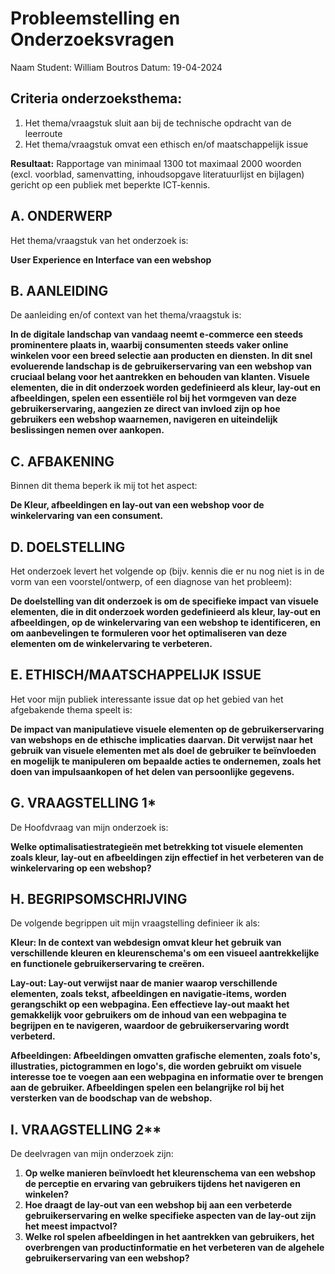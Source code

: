 # Probleemstelling en Onderzoeksvragen

Naam Student: William Boutros 
Datum: 19-04-2024

## Criteria onderzoeksthema:

1. Het thema/vraagstuk sluit aan bij de technische opdracht
van de leerroute
2. Het thema/vraagstuk omvat een ethisch en/of maatschappelijk
issue

**Resultaat:** Rapportage van minimaal 1300 tot maximaal 2000 woorden (excl. voorblad, samenvatting, inhoudsopgave literatuurlijst en bijlagen) gericht op een publiek met beperkte ICT-kennis.

## A. ONDERWERP

Het thema/vraagstuk van het onderzoek is:

**User Experience en Interface van een webshop**

## B. AANLEIDING

De aanleiding en/of context van het thema/vraagstuk is:

**In de digitale landschap van vandaag neemt e-commerce een steeds prominentere plaats in, waarbij consumenten steeds vaker online winkelen voor een breed selectie aan producten en diensten. In dit snel evoluerende landschap is de gebruikerservaring van een webshop van cruciaal belang voor het aantrekken en behouden van klanten. Visuele elementen, die in dit onderzoek worden gedefinieerd als kleur, lay-out en afbeeldingen, spelen een essentiële rol bij het vormgeven van deze gebruikerservaring, aangezien ze direct van invloed zijn op hoe gebruikers een webshop waarnemen, navigeren en uiteindelijk beslissingen nemen over aankopen.**

## C. AFBAKENING

Binnen dit thema beperk ik mij tot het aspect:

**De Kleur, afbeeldingen en lay-out van een webshop voor de winkelervaring van een consument.**

## D. DOELSTELLING

Het onderzoek levert het volgende op (bijv. kennis die er nu nog niet is in de vorm van een voorstel/ontwerp, of een diagnose van het probleem):

**De doelstelling van dit onderzoek is om de specifieke impact van visuele elementen, die in dit onderzoek worden gedefinieerd als kleur, lay-out en afbeeldingen, op de winkelervaring van een webshop te identificeren, en om aanbevelingen te formuleren voor het optimaliseren van deze elementen om de winkelervaring te verbeteren.**


## E. ETHISCH/MAATSCHAPPELIJK ISSUE

Het voor mijn publiek interessante issue dat op het gebied van het afgebakende thema speelt is:

**De impact van manipulatieve visuele elementen op de gebruikerservaring van webshops en de ethische implicaties daarvan. Dit verwijst naar het gebruik van visuele elementen met als doel de gebruiker te beïnvloeden en mogelijk te manipuleren om bepaalde acties te ondernemen, zoals het doen van impulsaankopen of het delen van persoonlijke gegevens.**

## G. VRAAGSTELLING 1*

De Hoofdvraag van mijn onderzoek is:

**Welke optimalisatiestrategieën met betrekking tot visuele elementen zoals kleur, lay-out en afbeeldingen zijn effectief in het verbeteren van de winkelervaring op een webshop?**

## H. BEGRIPSOMSCHRIJVING

De volgende begrippen uit mijn vraagstelling definieer ik als:

**Kleur: In de context van webdesign omvat kleur het gebruik van verschillende kleuren en kleurenschema's om een visueel aantrekkelijke en functionele gebruikerservaring te creëren.**

**Lay-out: Lay-out verwijst naar de manier waarop verschillende elementen, zoals tekst, afbeeldingen en navigatie-items, worden gerangschikt op een webpagina. Een effectieve lay-out maakt het gemakkelijk voor gebruikers om de inhoud van een webpagina te begrijpen en te navigeren, waardoor de gebruikerservaring wordt verbeterd.**

**Afbeeldingen: Afbeeldingen omvatten grafische elementen, zoals foto's, illustraties, pictogrammen en logo's, die worden gebruikt om visuele interesse toe te voegen aan een webpagina en informatie over te brengen aan de gebruiker. Afbeeldingen spelen een belangrijke rol bij het versterken van de boodschap van de webshop.**



## I. VRAAGSTELLING 2**

De deelvragen van mijn onderzoek zijn:

1. **Op welke manieren beïnvloedt het kleurenschema van een webshop de perceptie en ervaring van gebruikers tijdens het navigeren en winkelen?**
2. **Hoe draagt de lay-out van een webshop bij aan een verbeterde gebruikerservaring en welke specifieke aspecten van de lay-out zijn het meest impactvol?**
3. **Welke rol spelen afbeeldingen in het aantrekken van gebruikers, het overbrengen van productinformatie en het verbeteren van de algehele gebruikerservaring van een webshop?**






